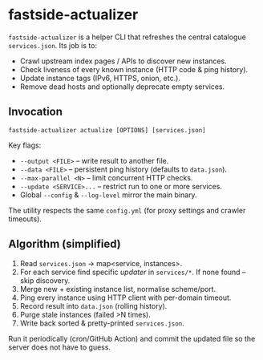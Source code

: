 # fastside-actualizer

`fastside-actualizer` is a helper CLI that refreshes the central catalogue `services.json`.
Its job is to:

* Crawl upstream index pages / APIs to discover new instances.
* Check liveness of every known instance (HTTP code & ping history).
* Update instance tags (IPv6, HTTPS, onion, etc.).
* Remove dead hosts and optionally deprecate empty services.

## Invocation

```
fastside-actualizer actualize [OPTIONS] [services.json]
```

Key flags:

* `--output <FILE>` – write result to another file.
* `--data <FILE>` – persistent ping history (defaults to `data.json`).
* `--max-parallel <N>` – limit concurrent HTTP checks.
* `--update <SERVICE>...` – restrict run to one or more services.
* Global `--config` & `--log-level` mirror the main binary.

The utility respects the same `config.yml` (for proxy settings and crawler timeouts).

## Algorithm (simplified)

1. Read `services.json` → map<service, instances>.
2. For each service find specific *updater* in `services/*`.  If none found – skip discovery.
3. Merge new + existing instance list, normalise scheme/port.
4. Ping every instance using HTTP client with per-domain timeout.
5. Record result into `data.json` (rolling history).
6. Purge stale instances (failed >N times).
7. Write back sorted & pretty-printed `services.json`.

Run it periodically (cron/GitHub Action) and commit the updated file so the server does not have to guess.
